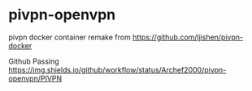 # pivpn-openvpn
pivpn docker container 
remake from https://github.com/ljishen/pivpn-docker

Github Passing
https://img.shields.io/github/workflow/status/Archef2000/pivpn-openvpn/PIVPN
